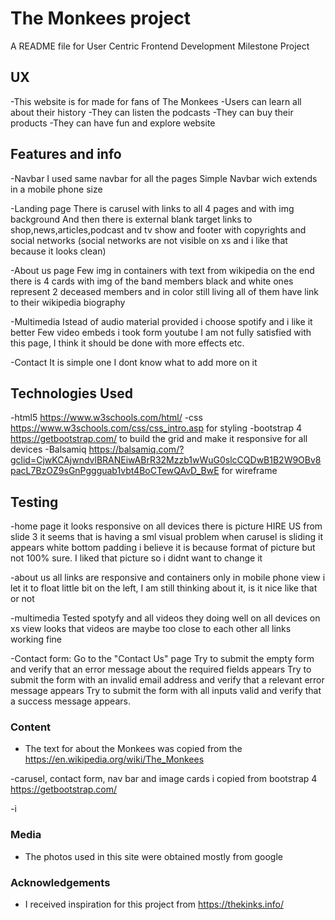 # The Monkees project

A README file for User Centric Frontend Development Milestone Project

## UX

-This website is for made for fans of The Monkees
-Users can learn all about their history
-They can listen the podcasts
-They can buy their products
-They can have fun and explore website

## Features and info

-Navbar
I used same navbar for all the pages
Simple Navbar wich extends in a mobile phone size 

-Landing page
There is carusel with links to all 4 pages and with img background
And then there is external blank target links to shop,news,articles,podcast and tv show
and footer with copyrights and social networks (social networks are not visible on xs and i like that because it looks clean)

-About us page
Few img in containers with text from wikipedia
on the end there is 4 cards with img of the band members
black and white ones represent 2 deceased members and in color still living
all of them have link to their wikipedia biography

-Multimedia
Istead of audio material provided i choose spotify and i like it better
Few video embeds i took form youtube
I am not fully satisfied with this page, I think it should be done with more effects etc.

-Contact
It is simple one
I dont know what to add more on it


## Technologies Used


-html5 https://www.w3schools.com/html/ 
-css https://www.w3schools.com/css/css_intro.asp for styling
-bootstrap 4 https://getbootstrap.com/ to build the grid and make it responsive for all devices
-Balsamiq https://balsamiq.com/?gclid=CjwKCAjwndvlBRANEiwABrR32Mzzb1wWuG0slcCQDwB1B2W9OBv8pacL7BzOZ9sGnPggguab1vbt4BoCTewQAvD_BwE
for wireframe 
## Testing

-home page
it looks responsive on all devices
there is picture HIRE US from slide 3
it seems that is having a sml visual problem when carusel is sliding it appears white bottom padding i believe it is because format of 
picture but not 100% sure. I liked that picture so i didnt want to change it

-about us
all links are responsive and containers
only in mobile phone view i let it to float little bit on the left, I am still thinking about it, is it nice like that or not

-multimedia
Tested spotyfy and all videos they doing well on all devices
on xs view looks that videos are maybe too close to each other
all links working fine

-Contact form:
     Go to the "Contact Us" page
     Try to submit the empty form and verify that an error message about the required fields appears
     Try to submit the form with an invalid email address and verify that a relevant error message appears
     Try to submit the form with all inputs valid and verify that a success message appears.





### Content

- The text for about the Monkees was copied from the https://en.wikipedia.org/wiki/The_Monkees

-carusel, contact form, nav bar and image cards i copied from bootstrap 4 https://getbootstrap.com/

-i


### Media
- The photos used in this site were obtained mostly from google

### Acknowledgements

- I received inspiration for this project from https://thekinks.info/
